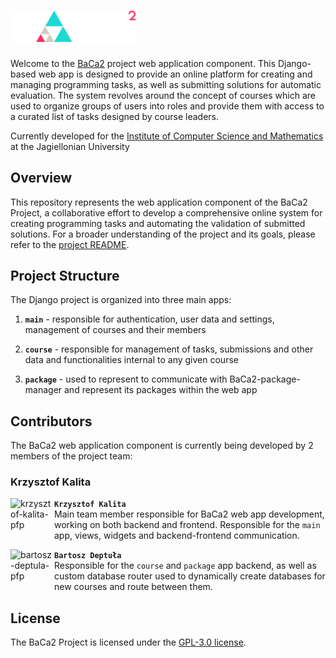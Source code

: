 # <img src="https://github.com/BaCa2-project/.github/blob/main/profile/baca2_logo.png" alt="BaCa2 Logo" width="200"/>

Welcome to the [BaCa2](https://github.com/BaCa2-project) project web application component. This Django-based web app is designed to provide an online platform for creating and managing programming tasks, as well as submitting solutions for automatic evaluation. The system revolves around the concept of courses which are used to organize groups of users into roles and provide them with access to a curated list of tasks designed by course leaders.

Currently developed for the [Institute of Computer Science and Mathematics](https://ii.uj.edu.pl/en_GB/start) at the Jagiellonian University

## Overview

This repository represents the web application component of the BaCa2 Project, a collaborative effort to develop a comprehensive online system for creating programming tasks and automating the validation of submitted solutions. For a broader understanding of the project and its goals, please refer to the [project README](https://github.com/BaCa2-project/.github/blob/main/profile/README.md).

## Project Structure

The Django project is organized into three main apps:

1. **`main`** - responsible for authentication, user data and settings, management of courses and their members

2. **`course`** - responsible for management of tasks, submissions and other data and functionalities internal to any given course

3. **`package`** - used to represent to communicate with BaCa2-package-manager and represent its packages within the web app

## Contributors

The BaCa2 web application component is currently being developed by 2 members of the project team:

### Krzysztof Kalita

<a href="https://github.com/k-kalita">
  <img src="https://avatars.githubusercontent.com/u/116686132?v=4" width="70" height="70" align="left" alt="krzysztof-kalita-pfp"/>
</a>

**`Krzysztof Kalita`**<br>
Main team member responsible for BaCa2 web app development, working on both backend and frontend. Responsible for the `main` app, views, widgets and backend-frontend communication.

<a href="https://github.com/ZyndramZM">
  <img src="https://avatars.githubusercontent.com/u/71557281?v=4" width="70" height="70" align="left" alt="bartosz-deptula-pfp"/>
</a>

**`Bartosz Deptuła`**<br>
Responsible for the `course` and `package` app backend, as well as custom database router used to dynamically create databases for new courses and route between them.

## License

The BaCa2 Project is licensed under the [GPL-3.0 license](LICENSE).
